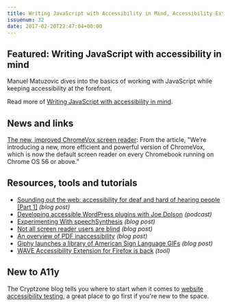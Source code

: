```yaml
---
title: Writing JavaScript with Accessibility in Mind, Accessibility Extension for Firefox, PDF Accessibility and More
issuenum: 32
date: 2017-02-20T22:47:04+00:00
---
```


## Featured: Writing JavaScript with accessibility in mind

Manuel Matuzovic dives into the basics of working with JavaScript while keeping accessibility at the forefront.

Read more of [Writing JavaScript with accessibility in mind](https://medium.com/@matuzo/writing-javascript-with-accessibility-in-mind-a1f6a5f467b9).

## News and links


[The new, improved ChromeVox screen reader](https://www.blog.google/products/chromebooks/new-improved-chromevox-screen-reader/): From the article, "We’re introducing a new, more efficient and powerful version of ChromeVox, which is now the default screen reader on every Chromebook running on Chrome OS 56 or above."

## Resources, tools and tutorials

* [Sounding out the web: accessibility for deaf and hard of hearing people \[Part 1\]](https://www.paciellogroup.com/blog/2017/02/sounding-out-the-web-accessibility-for-deaf-and-hard-of-hearing-people-part-1/) _(blog post)_
* [Developing accessible WordPress plugins with Joe Dolson](http://www.lyndondunbar.com/season-2-episode-9-developing-accessible-wordpress-plugins-with-joe-dolson/) _(podcast)_
* [Experimenting With speechSynthesis](https://www.smashingmagazine.com/2017/02/experimenting-with-speechsynthesis/) _(blog post)_
* [Not all screen reader users are blind](http://adrianroselli.com/2017/02/not-all-screen-reader-users-are-blind.html) _(blog post)_
* [An overview of PDF inaccessibility](https://www.paciellogroup.com/blog/2017/02/pdf-inaccessibility/) _(blog post)_
* [Giphy launches a library of American Sign Language GIFs](http://www.theverge.com/2017/2/17/14651686/giphy-american-sign-language-gifs) _(blog post)_
* [WAVE Accessibility Extension for Firefox is back](https://addons.mozilla.org/en-US/firefox/addon/wave-accessibility-tool/) _(tool)_

## New to A11y

The Cryptzone blog tells you where to start when it comes to [website accessibility testing](http://insight.cryptzone.com/accessibility/website-accessibility-testing-where-to-start/), a great place to go first if you're new to the space.